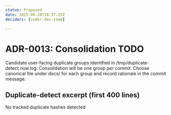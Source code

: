 ```yaml
---
status: Proposed
date: 2025-08-28T18:37:25Z
deciders: [voder-dev-team]

---
```


# ADR-0013: Consolidation TODO

Candidate user-facing duplicate groups identified in /tmp/duplicate-detect.now.log. Consolidation will be one group per commit. Choose canonical file under docs/ for each group and record rationale in the commit message.

## Duplicate-detect excerpt (first 400 lines)

No tracked duplicate hashes detected
